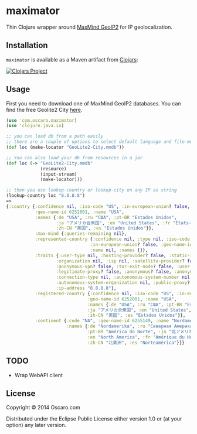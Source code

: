 # maximator

Thin Clojure wrapper around [MaxMind GeoIP2](http://dev.maxmind.com/geoip/#GeoIP2) for IP geolocalization.

## Installation

`maximator` is available as a Maven artifact from
[Clojars](http://clojars.org/com.oscaro/maximator):

[![Clojars Project](http://clojars.org/com.oscaro/maximator/latest-version.svg)](http://clojars.org/com.oscaro/maximator)


## Usage

First you need to download one of MaxMind GeoIP2 databases. You can find the free Geolite2 City [here](http://dev.maxmind.com/geoip/geoip2/geolite2/).

```clojure
(use 'com.oscaro.maximator)
(use 'clojure.java.io)

;; you can load db from a path easily
;; there are a couple of options to select default language and file-mode, see docstring
(def loc (make-locator "GeoLite2-City.mmdb"))

;; You can also load your db from resources in a jar
(def loc (-> "GeoLite2-City.mmdb"
             (resource)
             (input-stream)
             (make-locator)))

;; then you use lookup-country or lookup-city on any IP as string
(lookup-country loc "8.8.8.8")
=>
{:country {:confidence nil, :iso-code "US", :in-european-union? false,
           :geo-name-id 6252001, :name "USA",
           :names {:de "USA", :ru "США", :pt-BR "Estados Unidos",
                   :ja "アメリカ合衆国", :en "United States", :fr "États-Unis",
                   :zh-CN "美国", :es "Estados Unidos"}},
           :max-mind {:queries-remaining nil},
           :represented-country {:confidence nil, :type nil, :iso-code nil,
                                :in-european-union? false, :geo-name-id nil,
                                :name nil, :names {}},
           :traits {:user-type nil, :hosting-provider? false, :static-ip-score nil,
                   :organization nil, :isp nil, :satellite-provider? false,
                   :anonymous-vpn? false, :tor-exit-node? false, :user-count nil,
                   :legitimate-proxy? false, :anonymous? false, :anonymous-proxy? false,
                   :connection-type nil, :autonomous-system-number nil, :domain nil,
                   :autonomous-system-organization nil, :public-proxy? false,
                   :ip-address "8.8.8.8"},
           :registered-country {:confidence nil, :iso-code "US", :in-european-union? false,
                               :geo-name-id 6252001, :name "USA",
                               :names {:de "USA", :ru "США", :pt-BR "Estados Unidos",
                               :ja "アメリカ合衆国", :en "United States", :fr "États-Unis",
                               :zh-CN "美国", :es "Estados Unidos"}},
           :continent {:code "NA", :geo-name-id 6255149, :name "Nordamerika",
                       :names {:de "Nordamerika", :ru "Северная Америка",
                               :pt-BR "América do Norte", :ja "北アメリカ",
                               :en "North America", :fr "Amérique du Nord",
                               :zh-CN "北美洲", :es "Norteamérica"}}}
```

## TODO

 - Wrap WebAPI client

## License

Copyright © 2014 Oscaro.com

Distributed under the Eclipse Public License either version 1.0 or (at
your option) any later version.
